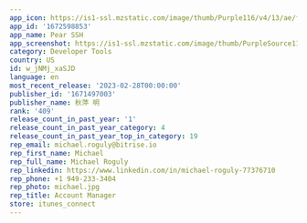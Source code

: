 ```yaml
---
app_icon: https://is1-ssl.mzstatic.com/image/thumb/Purple116/v4/13/ae/f9/13aef9fe-4c7f-dbcb-4aa8-2e86ed5e96d6/AppIcon-0-1x_U007emarketing-0-7-0-85-220.png/1024x1024bb.png
app_id: '1672598853'
app_name: Pear SSH
app_screenshot: https://is1-ssl.mzstatic.com/image/thumb/PurpleSource116/v4/1d/9f/80/1d9f8072-eaa4-f338-f2eb-cd534b49eaff/0d09bc9b-02c5-4067-bebd-c5ea101bd8b5_1.png/1242x2688bb.png
category: Developer Tools
country: US
id: w_jNMj_xaSJD
language: en
most_recent_release: '2023-02-28T00:00:00'
publisher_id: '1671497003'
publisher_name: 秋萍 明
rank: '409'
release_count_in_past_year: '1'
release_count_in_past_year_category: 4
release_count_in_past_year_top_in_category: 19
rep_email: michael.roguly@bitrise.io
rep_first_name: Michael
rep_full_name: Michael Roguly
rep_linkedin: https://www.linkedin.com/in/michael-roguly-77376710
rep_phone: +1 949-233-3404
rep_photo: michael.jpg
rep_title: Account Manager
store: itunes_connect
---
```

